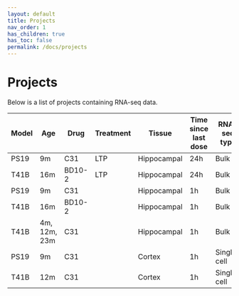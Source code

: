 ```yaml
---
layout: default
title: Projects
nav_order: 1
has_children: true
has_toc: false
permalink: /docs/projects
---
```


# Projects

Below is a list of projects containing RNA-seq data.

| Model| Age | Drug | Treatment | Tissue | Time since<br>last dose	| RNA-seq<br>type | SCG folder<br>name | GitHub repo<br>name |
|---|---|---|---|---|---|---|---|---|
| PS19 | 9m | C31 | LTP | Hippocampal | 24h | Bulk | PS19_C31_stim | [PS19_C31_stim](https://github.com/Longo-Lab/PS19_C31_stim) |
| T41B | 16m | BD10-2 | LTP | Hippocampal | 24h | Bulk | t41b_BD10-2_stim | [T41B_BD10-2_stim](https://github.com/Longo-Lab/T41B_BD10-2_stim) |
| PS19 | 9m | C31 |  | Hippocampal | 1h | Bulk |  |  |
| T41B | 16m | BD10-2 |  | Hippocampal | 1h | Bulk | T41B_BD10-2 | [T41B_BD10-2](https://github.com/Longo-Lab/T41B_BD10-2) |
| T41B | 4m, 12m, 23m | C31 |  | Hippocampal | 1h | Bulk | T41B_C31_aged | [T41B_C31_aged](https://github.com/Longo-Lab/T41B_C31_aged) |
| PS19 | 9m | C31 |  | Cortex | 1h | Single-cell | Tau-PS19_C31_cortex_snRNAseq | [PS19_C31_snRNAseq](https://github.com/Longo-Lab/PS19_C31_snRNAseq) |
| T41B | 12m | C31 |  | Cortex  | 1h | Single-cell |  |  |
